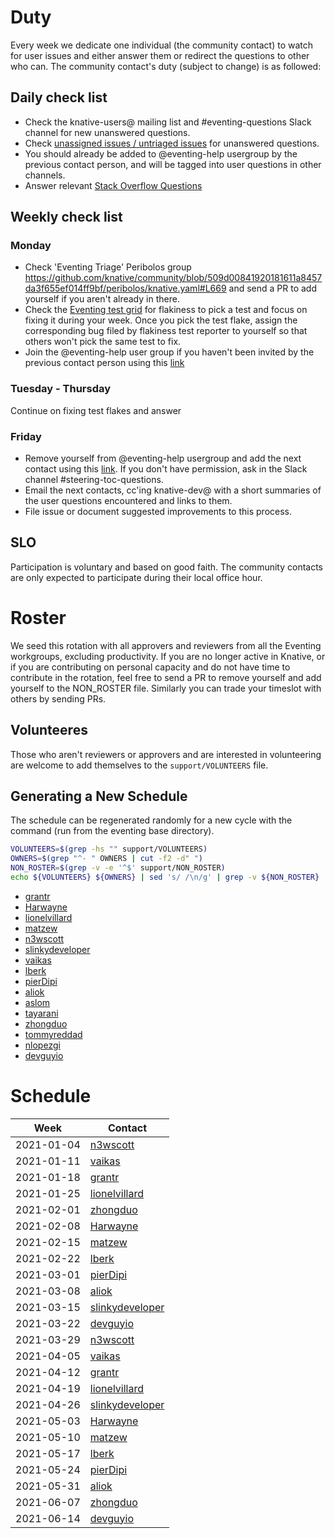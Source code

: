 # Duty

Every week we dedicate one individual (the community contact) to watch for user
issues and either answer them or redirect the questions to other who can. The
community contact's duty (subject to change) is as followed:

## Daily check list

- Check the knative-users@ mailing list and #eventing-questions Slack channel
  for new unanswered questions.
- Check
  [unassigned issues / untriaged issues](https://github.com/knative/eventing/issues?q=is%3Aopen+is%3Aissue+no%3Aassignee+no%3Amilestone)
  for unanswered questions.
- You should already be added to @eventing-help usergroup by the previous
  contact person, and will be tagged into user questions in other channels.
- Answer relevant [Stack Overflow Questions](https://stackoverflow.com/questions/tagged/knative-eventing?tab=Newest)

## Weekly check list

### Monday

- Check 'Eventing Triage' Peribolos group
  https://github.com/knative/community/blob/509d00841920181611a8457da3f655ef014ff9bf/peribolos/knative.yaml#L669
  and send a PR to add yourself if you aren't already in there.
- Check the [Eventing test grid](https://testgrid.knative.dev/eventing) for
  flakiness to pick a test and focus on fixing it during your week. Once you
  pick the test flake, assign the corresponding bug filed by flakiness test
  reporter to yourself so that others won't pick the same test to fix.
- Join the @eventing-help user group if you haven't been invited by the previous
  contact person using this
  [link](https://app.slack.com/client/T93ELUK42/browse-user-groups/user_groups/S0191HUK2Q0)

### Tuesday - Thursday

Continue on fixing test flakes and answer

### Friday

- Remove yourself from @eventing-help usergroup and add the next contact using
  this
  [link](https://app.slack.com/client/T93ELUK42/browse-user-groups/user_groups/S0191HUK2Q0).
  If you don't have permission, ask in the Slack channel
  #steering-toc-questions.
- Email the next contacts, cc'ing knative-dev@ with a short summaries of the
  user questions encountered and links to them.
- File issue or document suggested improvements to this process.

## SLO

Participation is voluntary and based on good faith. The community contacts are
only expected to participate during their local office hour.

# Roster

We seed this rotation with all approvers and reviewers from all the
Eventing workgroups, excluding productivity. If you are no longer
active in Knative, or if you are contributing on personal capacity and
do not have time to contribute in the rotation, feel free to send a PR
to remove yourself and add yourself to the NON_ROSTER file. Similarly
you can trade your timeslot with others by sending PRs.

## Volunteeres
Those who aren't reviewers or approvers and are interested in
volunteering are welcome to add themselves to the `support/VOLUNTEERS`
file.

## Generating a New Schedule
The schedule can be regenerated randomly for a new cycle with the
command (run from the eventing base directory).

```sh
VOLUNTEERS=$(grep -hs "" support/VOLUNTEERS)
OWNERS=$(grep "^- " OWNERS | cut -f2 -d" ")
NON_ROSTER=$(grep -v -e '^$' support/NON_ROSTER)
echo ${VOLUNTEERS} ${OWNERS} | sed 's/ /\n/g' | grep -v ${NON_ROSTER} | sort | uniq | sort -R
```

- [grantr](https://github.com/grantr)
- [Harwayne](https://github.com/Harwayne)
- [lionelvillard](https://github.com/lionelvillard)
- [matzew](https://github.com/matzew)
- [n3wscott](https://github.com/n3wscott)
- [slinkydeveloper](https://github.com/slinkydeveloper)
- [vaikas](https://github.com/vaikas)
- [lberk](https://github.com/lberk)
- [pierDipi](https://github.com/pierDipi)
- [aliok](https://github.com/aliok)
- [aslom](https://github.com/aslom)
- [tayarani](https://github.com/tayarani)
- [zhongduo](https://github.com/zhongduo)
- [tommyreddad](https://github.com/tommyreddad)
- [nlopezgi](https://github.com/nlopezgi)
- [devguyio](https://github.com/devguyio)

# Schedule

| Week       | Contact                                               |
| ---------- | ----------------------------------------------------- |
| 2021-01-04 | [n3wscott](https://github.com/n3wscott)               |
| 2021-01-11 | [vaikas](https://github.com/vaikas)                   |
| 2021-01-18 | [grantr](https://github.com/grantr)                   |
| 2021-01-25 | [lionelvillard](https://github.com/lionelvillard)     |
| 2021-02-01 | [zhongduo](https://github.com/zhongduo)               |
| 2021-02-08 | [Harwayne](https://github.com/Harwayne)               |
| 2021-02-15 | [matzew](https://github.com/matzew)                   |
| 2021-02-22 | [lberk](https://github.com/lberk)                     |
| 2021-03-01 | [pierDipi](https://github.com/pierDipi)               |
| 2021-03-08 | [aliok](https://github.com/aliok)                     |
| 2021-03-15 | [slinkydeveloper](https://github.com/slinkydeveloper) |
| 2021-03-22 | [devguyio](https://github.com/devguyio)               |
| 2021-03-29 | [n3wscott](https://github.com/n3wscott)               |
| 2021-04-05 | [vaikas](https://github.com/vaikas)                   |
| 2021-04-12 | [grantr](https://github.com/grantr)                   |
| 2021-04-19 | [lionelvillard](https://github.com/lionelvillard)     |
| 2021-04-26 | [slinkydeveloper](https://github.com/slinkydeveloper) |
| 2021-05-03 | [Harwayne](https://github.com/Harwayne)               |
| 2021-05-10 | [matzew](https://github.com/matzew)                   |
| 2021-05-17 | [lberk](https://github.com/lberk)                     |
| 2021-05-24 | [pierDipi](https://github.com/pierDipi)               |
| 2021-05-31 | [aliok](https://github.com/aliok)                     |
| 2021-06-07 | [zhongduo](https://github.com/zhongduo)               |
| 2021-06-14 | [devguyio](https://github.com/devguyio)               |
